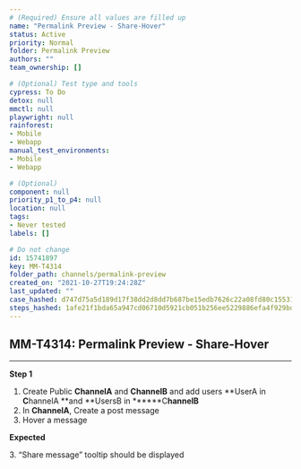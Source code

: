 ```yaml
---
# (Required) Ensure all values are filled up
name: "Permalink Preview - Share-Hover"
status: Active
priority: Normal
folder: Permalink Preview
authors: ""
team_ownership: []

# (Optional) Test type and tools
cypress: To Do
detox: null
mmctl: null
playwright: null
rainforest: 
- Mobile
- Webapp
manual_test_environments: 
- Mobile
- Webapp

# (Optional)
component: null
priority_p1_to_p4: null
location: null
tags: 
- Never tested
labels: []

# Do not change
id: 15741897
key: MM-T4314
folder_path: channels/permalink-preview
created_on: "2021-10-27T19:24:28Z"
last_updated: ""
case_hashed: d747d75a5d189d17f38dd2d8dd7b687be15edb7626c22a08fd80c155317a97b2c2398745bf123507ae0cfa21005793e6
steps_hashed: 1afe21f1bda65a947cd06710d5921cb051b256ee5229886efa4f929bddd5cc2cdfcea39c31cb46f4dcbc6cd03b0fcf9d
---
```


## MM-T4314: Permalink Preview - Share-Hover

---

**Step 1**

1. Create Public **ChannelA** and **ChannelB** and add users \*\*UserA in **C**hannelA \*\*and \*\*UsersB in \*\*\*\*\*\*C**hannelB**
2. In **ChannelA**, Create a post message
3. Hover a message

**Expected**

3\. “Share message” tooltip should be displayed
